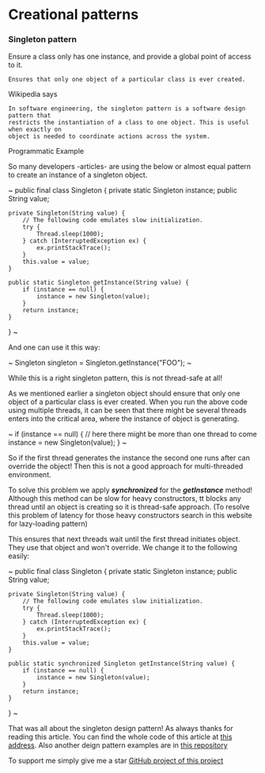 # Creational  patterns
### Singleton pattern

Ensure a class only has one instance, and provide a global point of access to it.

```
Ensures that only one object of a particular class is ever created.
```

Wikipedia says

```
In software engineering, the singleton pattern is a software design pattern that 
restricts the instantiation of a class to one object. This is useful when exactly on
object is needed to coordinate actions across the system.
```

Programmatic Example

So many developers -articles- are using the below or almost equal pattern to create an instance of a singleton object. 
 
~
public final class Singleton {
    private static Singleton instance;
    public String value;

    private Singleton(String value) {
        // The following code emulates slow initialization.
        try {
            Thread.sleep(1000);
        } catch (InterruptedException ex) {
            ex.printStackTrace();
        }
        this.value = value;
    }

    public static Singleton getInstance(String value) {
        if (instance == null) {
            instance = new Singleton(value);
        }
        return instance;
    }
}
~

And one can use it this way:

~
    Singleton singleton = Singleton.getInstance("FOO");
~

While this is a right singleton pattern, this is not thread-safe at all!  

As we mentioned earlier a singleton object should ensure that only one object of a particular class is ever created.
When you run the above code using multiple threads, it can be seen that there might be several threads 
enters into the critical area, where the instance of object is generating.


~
if (instance == null) {
        // here there might be more than one thread to come
    instance = new Singleton(value);
}
~

So if the first thread generates the instance the second one runs after can override the object!
Then this is not a good approach for multi-threaded environment.

To solve this problem we apply ***synchronized*** for the ***getInstance*** method! Although this method can be slow
for heavy constructors, tt blocks any thread until an object is creating so it is thread-safe approach. 
(To resolve this problem of latency for those heavy constructors search in this website for lazy-loading pattern)

This ensures that next threads wait until the first thread initiates object. They use that object and won't override. 
We change it to the following easily:

~
public final class Singleton {
    private static Singleton instance;
    public String value;

    private Singleton(String value) {
        // The following code emulates slow initialization.
        try {
            Thread.sleep(1000);
        } catch (InterruptedException ex) {
            ex.printStackTrace();
        }
        this.value = value;
    }

    public static synchronized Singleton getInstance(String value) {
        if (instance == null) {
            instance = new Singleton(value);
        }
        return instance;
    }
}
~


That was all about the singleton design pattern! As always thanks for reading this article.
You can find the whole code of this article at [this address](https://github.com/metao1/design-patterns/tree/master/src/main/java/com/metao/dp/singleton).
Also another deign pattern examples are in [this repository](https://github.com/metao1)

To support me simply give me a star [GitHub project of this project](https://github.com/metao1/design-patterns)

